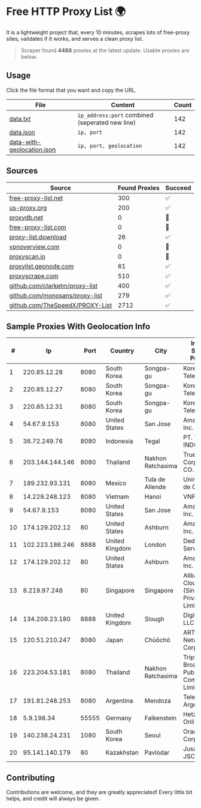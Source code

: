 
# Free HTTP Proxy List 🌍

It is a lightweight project that, every 10 minutes, scrapes lots of free-proxy sites, validates if it works, and serves a clean proxy list.


> Scraper found **4488** proxies at the latest update. Usable proxies are below.

## Usage

Click the file format that you want and copy the URL.


|File|Content|Count|
|----|-------|-----|
|[data.txt](https://raw.githubusercontent.com/themiralay/Proxy-List-World/master/data.txt)|`ip_address:port` combined (seperated new line)|142|
|[data.json](https://raw.githubusercontent.com/themiralay/Proxy-List-World/master/data.json)|`ip, port`|142|
|[data-with-geolocation.json](https://raw.githubusercontent.com/themiralay/Proxy-List-World/master/data-with-geolocation.json)|`ip, port, geolocation`|142|

## Sources

|Source|Found Proxies|Succeed|
|------|-------------|-------|
|[free-proxy-list.net](https://free-proxy-list.net)|300|✅|
|[us-proxy.org](https://www.us-proxy.org)|200|✅|
|[proxydb.net](http://proxydb.net)|0|🚫|
|[free-proxy-list.com](https://free-proxy-list.com/?page=&port=&type%5B%5D=http&type%5B%5D=https&up_time=0&search=Search)|0|🚫|
|[proxy-list.download](https://www.proxy-list.download/HTTP)|26|✅|
|[vpnoverview.com](https://vpnoverview.com/privacy/anonymous-browsing/free-proxy-servers)|0|🚫|
|[proxyscan.io](https://www.proxyscan.io)|0|🚫|
|[proxylist.geonode.com](https://proxylist.geonode.com/api/proxy-list?limit=300&page=1&sort_by=lastChecked&sort_type=desc&protocols=http,https)|61|✅|
|[proxyscrape.com](https://api.proxyscrape.com/v2/?request=displayproxies&protocol=http&timeout=10000&country=all&ssl=all&anonymity=all)|510|✅|
|[github.com/clarketm/proxy-list](https://raw.githubusercontent.com/clarketm/proxy-list/master/proxy-list-raw.txt)|400|✅|
|[github.com/monosans/proxy-list](https://raw.githubusercontent.com/monosans/proxy-list/main/proxies/http.txt)|279|✅|
|[github.com/TheSpeedX/PROXY-List](https://raw.githubusercontent.com/TheSpeedX/PROXY-List/master/http.txt)|2712|✅|


## Sample Proxies With Geolocation Info

|#|Ip|Port|Country|City|Internet Service Provider|
|-|--|----|-------|----|-------------------------|
|1|220.85.12.28|8080|South Korea|Songpa-gu|Korea Telecom|
|2|220.85.12.27|8080|South Korea|Songpa-gu|Korea Telecom|
|3|220.85.12.31|8080|South Korea|Songpa-gu|Korea Telecom|
|4|54.67.9.153|8080|United States|San Jose|Amazon.com, Inc.|
|5|36.72.249.76|8080|Indonesia|Tegal|PT. TELKOM INDONESIA|
|6|203.144.144.146|8080|Thailand|Nakhon Ratchasima|True Internet Corporation CO. Ltd.|
|7|189.232.93.131|8080|Mexico|Tula de Allende|Uninet S.A. de C.V.|
|8|14.229.248.123|8080|Vietnam|Hanoi|VNPT|
|9|54.67.9.153|8080|United States|San Jose|Amazon.com, Inc.|
|10|174.129.202.12|80|United States|Ashburn|Amazon.com, Inc.|
|11|102.223.186.246|8888|United Kingdom|London|Dedicated Servers|
|12|174.129.202.12|80|United States|Ashburn|Amazon.com, Inc.|
|13|8.219.97.248|80|Singapore|Singapore|Alibaba Cloud (Singapore) Private Limited|
|14|134.209.23.180|8888|United Kingdom|Slough|DigitalOcean, LLC|
|15|120.51.210.247|8080|Japan|Chūōchō|ARTERIA Networks Corporation|
|16|223.204.53.181|8080|Thailand|Nakhon Ratchasima|Triple T Broadband Public Company Limited|
|17|191.81.248.253|8080|Argentina|Mendoza|Telefonica de Argentina|
|18|5.9.198.34|55555|Germany|Falkenstein|Hetzner Online GmbH|
|19|140.238.24.231|1080|South Korea|Seoul|Oracle Corporation|
|20|95.141.140.179|80|Kazakhstan|Pavlodar|Jusan Mobile JSC|



## Contributing

Contributions are welcome, and they are greatly appreciated! Every
little bit helps, and credit will always be given.

